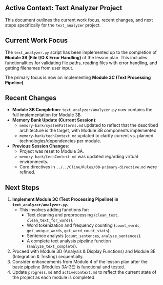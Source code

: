 ## Active Context: Text Analyzer Project

This document outlines the current work focus, recent changes, and next steps specifically for the `text_analyzer` project.

## Current Work Focus

The `text_analyzer.py` script has been implemented up to the completion of **Module 3B (File I/O & Error Handling)** of the lesson plan. This includes functionalities for validating file paths, reading files with error handling, and getting filenames from user input.

The primary focus is now on implementing **Module 3C (Text Processing Pipeline)**.

## Recent Changes

*   **Module 3B Completion**: `text_analyzer/analyzer.py` now contains the full implementation for Module 3B.
*   **Memory Bank Update (Current Session)**:
    *   `memory-bank/systemPatterns.md` updated to reflect that the described architecture is the target, with Module 3B components implemented.
    *   `memory-bank/techContext.md` updated to clarify current vs. planned technologies/dependencies per module.
*   **Previous Session Changes**:
    *   Project was reset to Module 3A.
    *   `memory-bank/techContext.md` was updated regarding virtual environments.
    *   Core directives in `../../Cline/Rules/00-primary-directive.md` were refined.

## Next Steps

1.  **Implement Module 3C (Text Processing Pipeline) in `text_analyzer/analyzer.py`.**
    *   This involves adding functions for:
        *   Text cleaning and preprocessing (`clean_text`, `clean_text_for_words`).
        *   Word tokenization and frequency counting (`count_words`, `get_unique_words`, `get_word_count_stats`).
        *   Sentence analysis (`count_sentences`, `analyze_sentences`).
        *   A complete text analysis pipeline function (`analyze_text_complete`).
2.  Proceed with Module 3D (Analysis & Display Functions) and Module 3E (Integration & Testing) sequentially.
3.  Consider enhancements from Module 4 of the lesson plan after the basic pipeline (Modules 3A-3E) is functional and tested.
4.  Update `progress.md` and `activeContext.md` to reflect the current state of the project as each module is completed.

